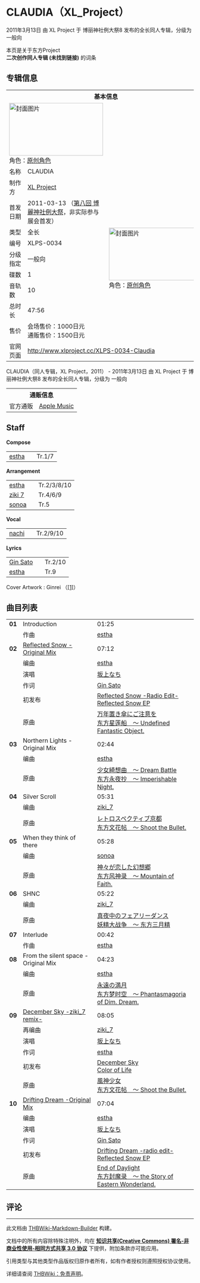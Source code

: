 # CLAUDIA（XL_Project）

<!-- source html: G:\repos\THBWiki-Markdown-Builder\THBWikiMarkdown\Temp\main\7\78\ns0%3ACLAUDIA%EF%BC%88XL_Project%EF%BC%89.html -->

2011年3月13日 由 XL Project 于 博丽神社例大祭8 发布的全长同人专辑，分级为 一般向

本页是关于东方Project  
 **二次创作同人专辑 (未找到链接)** 的词条
## 专辑信息

<table><tbody><tr><th colspan="3">基本信息</th></tr><tr><td class="cover-artwork-mobile" colspan="2"><a href="./文件-CLAUDIA（XL_Project）封面.png.md" class="image" title="封面图片"><img alt="封面图片" src="https://upload.thwiki.cc/thumb/3/38/CLAUDIA%EF%BC%88XL_Project%EF%BC%89%E5%B0%81%E9%9D%A2.png/252px-CLAUDIA%EF%BC%88XL_Project%EF%BC%89%E5%B0%81%E9%9D%A2.png" decoding="async" loading="lazy" width="252" height="141" srcset="https://upload.thwiki.cc/thumb/3/38/CLAUDIA%EF%BC%88XL_Project%EF%BC%89%E5%B0%81%E9%9D%A2.png/378px-CLAUDIA%EF%BC%88XL_Project%EF%BC%89%E5%B0%81%E9%9D%A2.png 1.5x, https://upload.thwiki.cc/thumb/3/38/CLAUDIA%EF%BC%88XL_Project%EF%BC%89%E5%B0%81%E9%9D%A2.png/504px-CLAUDIA%EF%BC%88XL_Project%EF%BC%89%E5%B0%81%E9%9D%A2.png 2x" data-file-width="640" data-file-height="358"></a><div class="cover-char">角色：<a href="/index.php?title=%E5%8E%9F%E5%88%9B%E8%A7%92%E8%89%B2&amp;action=edit&amp;redlink=1" class="new" title="原创角色（页面不存在）">原创角色</a></div></td>
</tr><tr><td class="label">名称</td><td colspan="2"> CLAUDIA </td></tr><tr><td class="label">制作方</td><td><a href="./XL_Project.md" title="XL Project">XL Project</a></td><td class="cover-artwork" rowspan="9" style="min-width:252px;"><a href="./文件-CLAUDIA（XL_Project）封面.png.md" class="image" title="封面图片"><img alt="封面图片" src="https://upload.thwiki.cc/thumb/3/38/CLAUDIA%EF%BC%88XL_Project%EF%BC%89%E5%B0%81%E9%9D%A2.png/252px-CLAUDIA%EF%BC%88XL_Project%EF%BC%89%E5%B0%81%E9%9D%A2.png" decoding="async" loading="lazy" width="252" height="141" srcset="https://upload.thwiki.cc/thumb/3/38/CLAUDIA%EF%BC%88XL_Project%EF%BC%89%E5%B0%81%E9%9D%A2.png/378px-CLAUDIA%EF%BC%88XL_Project%EF%BC%89%E5%B0%81%E9%9D%A2.png 1.5x, https://upload.thwiki.cc/thumb/3/38/CLAUDIA%EF%BC%88XL_Project%EF%BC%89%E5%B0%81%E9%9D%A2.png/504px-CLAUDIA%EF%BC%88XL_Project%EF%BC%89%E5%B0%81%E9%9D%A2.png 2x" data-file-width="640" data-file-height="358"></a><div class="cover-char">角色：<a href="/index.php?title=%E5%8E%9F%E5%88%9B%E8%A7%92%E8%89%B2&amp;action=edit&amp;redlink=1" class="new" title="原创角色（页面不存在）">原创角色</a></div></td>
</tr><tr><td class="label">首发日期</td><td>2011-03-13&#160;（<a href="/展会作品列表?e=%E5%8D%9A%E4%B8%BD%E7%A5%9E%E7%A4%BE%E4%BE%8B%E5%A4%A7%E7%A5%AD%238">第八回 博麗神社例大祭</a>，非实际参与展会首发）</td></tr><tr><td class="label">类型</td><td>全长</td></tr><tr><td class="label">编号</td><td>XLPS-0034</td></tr><tr><td class="label">分级指定</td><td>一般向</td></tr><tr><td class="label">碟数</td><td>1</td></tr><tr><td class="label">音轨数</td><td>10</td></tr><tr><td class="label">总时长</td><td>47:56</td></tr><tr><td class="label">售价</td><td>会场售价：1000日元<br>通贩售价：1500日元</td></tr>
<tr><td class="label">官网页面</td><td colspan="2"><a rel="nofollow" class="external free" href="http://www.xlproject.cc/XLPS-0034-Claudia">http://www.xlproject.cc/XLPS-0034-Claudia</a></td></tr></tbody></table>

CLAUDIA（同人专辑，XL Project，2011） - 2011年3月13日 由 XL Project 于 博丽神社例大祭8 发布的全长同人专辑，分级为 一般向

<table><tbody><tr><th colspan="3">通贩信息</th></tr><tr><td class="label">官方通贩</td><td colspan="2"><a rel="nofollow" class="external text" href="https://itunes.apple.com/album/claudia/1492202597">Apple Music</a></td></tr></tbody></table>


## Staff
  
 **Compose**   

<table><tbody><tr><td><a href="./estha.md" title="estha">estha</a></td><td></td><td>Tr.1/7</td></tr></tbody></table>

  
 **Arrangement**   

<table><tbody><tr><td><a href="./estha.md" title="estha">estha</a></td><td></td><td>Tr.2/3/8/10</td></tr><tr><td><a href="./ziki_7.md" title="ziki 7">ziki 7</a></td><td></td><td>Tr.4/6/9</td></tr><tr><td><a href="/index.php?title=sonoa&amp;action=edit&amp;redlink=1" class="new" title="sonoa（页面不存在）">sonoa</a></td><td></td><td>Tr.5</td></tr></tbody></table>

  
 **Vocal**   

<table><tbody><tr><td><a href="./nachi.md" title="nachi">nachi</a></td><td></td><td>Tr.2/9/10</td></tr></tbody></table>

  
 **Lyrics**   

<table><tbody><tr><td><a href="/index.php?title=Gin_Sato&amp;action=edit&amp;redlink=1" class="new" title="Gin Sato（页面不存在）">Gin Sato</a></td><td></td><td>Tr.2/10</td></tr><tr><td><a href="./estha.md" title="estha">estha</a></td><td></td><td>Tr.9</td></tr></tbody></table>


Cover Artwork
: Ginrei （[[1]](http://www.futonweb.net/)）

## 曲目列表

<table><tbody><tr><td id="1" class="infoYL"><b>01</b></td><td id="Introduction" colspan="2" class="title">Introduction<span class="thcsearchlinks"><a rel="nofollow" class="external text" href="https://cd.thwiki.cc?arrange=estha&amp;fromwiki=CLAUDIA（XL_Project）"><span title="搜索相似同人曲"></span></a></span></td><td class="time">01:25</td></tr><tr><td class="left"></td><td class="label">作曲</td><td class="text" colspan="2"><a href="./estha.md" title="estha">estha</a><span class="thcsearchlinks"><a rel="nofollow" class="external text" href="https://cd.thwiki.cc?arrange=，estha&amp;fromwiki=CLAUDIA（XL_Project）"><span></span></a></span></td></tr>
<tr><td id="2" class="infoRD"><b>02</b></td><td id="Reflected_Snow_-Original_Mix" colspan="2" class="title"><a href="./歌词-Reflected_Snow.md" title="歌词:Reflected Snow">Reflected Snow -Original Mix</a><span class="thcsearchlinks"><a rel="nofollow" class="external text" href="https://cd.thwiki.cc?arrange=estha&amp;vocal=坂上なち&amp;lyric=Gin Sato&amp;ogmusic=万年置き傘にご注意を&amp;fromwiki=CLAUDIA（XL_Project）"><span title="搜索相似同人曲"></span></a></span></td><td class="time">07:12</td></tr><tr><td class="left"></td><td class="label">编曲</td><td class="text" colspan="2"><a href="./estha.md" title="estha">estha</a><span class="thcsearchlinks"><a rel="nofollow" class="external text" href="https://cd.thwiki.cc?arrange=，estha&amp;fromwiki=CLAUDIA（XL_Project）"><span></span></a></span></td></tr><tr><td class="left"></td><td class="label">演唱</td><td class="text" colspan="2"><a href="/%E5%9D%82%E4%B8%8A%E3%81%AA%E3%81%A1" class="mw-redirect" title="坂上なち">坂上なち</a><span class="thcsearchlinks"><a rel="nofollow" class="external text" href="https://cd.thwiki.cc?vocal=坂上なち&amp;fromwiki=CLAUDIA（XL_Project）"><span></span></a></span></td></tr><tr><td class="left"></td><td class="label">作词</td><td class="text" colspan="2"><a href="/index.php?title=Gin_Sato&amp;action=edit&amp;redlink=1" class="new" title="Gin Sato（页面不存在）">Gin Sato</a><span class="thcsearchlinks"><a rel="nofollow" class="external text" href="https://cd.thwiki.cc?lyric=Gin Sato&amp;fromwiki=CLAUDIA（XL_Project）"><span></span></a></span></td></tr><tr><td class="left"></td><td class="label">初发布</td><td class="text" colspan="2"><a href="/Reflected_Snow_EP#1" title="Reflected Snow EP">Reflected Snow -Radio Edit-</a><div class="source"><a href="./Reflected_Snow_EP.md" title="Reflected Snow EP">Reflected Snow EP</a></div></td></tr><tr><td class="left"></td><td class="label">原曲</td><td class="text" colspan="2"><span class="thcsearchlinks"><a rel="nofollow" class="external text" href="https://cd.thwiki.cc?ogmusic=万年置き傘にご注意を&amp;fromwiki=CLAUDIA（XL_Project）"><span></span></a></span><div class="ogmusic"><a href="/%E4%B8%87%E5%B9%B4%E7%BD%AE%E3%81%8D%E5%82%98%E3%81%AB%E3%81%94%E6%B3%A8%E6%84%8F%E3%82%92" class="mw-redirect" title="万年置き傘にご注意を">万年置き傘にご注意を</a></div><div class="source"><a href="/%E4%B8%9C%E6%96%B9%E6%98%9F%E8%8E%B2%E8%88%B9_%EF%BD%9E_Undefined_Fantastic_Object." class="mw-redirect" title="东方星莲船 ～ Undefined Fantastic Object.">东方星莲船　～ Undefined Fantastic Object.</a></div></td></tr>
<tr><td id="3" class="infoYD"><b>03</b></td><td id="Northern_Lights_-Original_Mix" colspan="2" class="title">Northern Lights -Original Mix<span class="thcsearchlinks"><a rel="nofollow" class="external text" href="https://cd.thwiki.cc?arrange=estha&amp;ogmusic=少女綺想曲　～ Dream Battle&amp;fromwiki=CLAUDIA（XL_Project）"><span title="搜索相似同人曲"></span></a></span></td><td class="time">02:44</td></tr><tr><td class="left"></td><td class="label">编曲</td><td class="text" colspan="2"><a href="./estha.md" title="estha">estha</a><span class="thcsearchlinks"><a rel="nofollow" class="external text" href="https://cd.thwiki.cc?arrange=，estha&amp;fromwiki=CLAUDIA（XL_Project）"><span></span></a></span></td></tr><tr><td class="left"></td><td class="label">原曲</td><td class="text" colspan="2"><span class="thcsearchlinks"><a rel="nofollow" class="external text" href="https://cd.thwiki.cc?ogmusic=少女綺想曲　～ Dream Battle&amp;fromwiki=CLAUDIA（XL_Project）"><span></span></a></span><div class="ogmusic"><a href="/%E5%B0%91%E5%A5%B3%E7%B6%BA%E6%83%B3%E6%9B%B2_%EF%BD%9E_Dream_Battle" class="mw-redirect" title="少女綺想曲 ～ Dream Battle">少女綺想曲　～ Dream Battle</a></div><div class="source"><a href="/%E4%B8%9C%E6%96%B9%E6%B0%B8%E5%A4%9C%E6%8A%84_%EF%BD%9E_Imperishable_Night." class="mw-redirect" title="东方永夜抄 ～ Imperishable Night.">东方永夜抄　～ Imperishable Night.</a></div></td></tr>
<tr><td id="4" class="infoYD"><b>04</b></td><td id="Silver_Scroll" colspan="2" class="title">Silver Scroll<span class="thcsearchlinks"><a rel="nofollow" class="external text" href="https://cd.thwiki.cc?arrange=ziki_7&amp;ogmusic=レトロスペクティブ京都&amp;fromwiki=CLAUDIA（XL_Project）"><span title="搜索相似同人曲"></span></a></span></td><td class="time">05:31</td></tr><tr><td class="left"></td><td class="label">编曲</td><td class="text" colspan="2"><a href="./ziki_7.md" title="ziki 7">ziki_7</a><span class="thcsearchlinks"><a rel="nofollow" class="external text" href="https://cd.thwiki.cc?arrange=，ziki_7&amp;fromwiki=CLAUDIA（XL_Project）"><span></span></a></span></td></tr><tr><td class="left"></td><td class="label">原曲</td><td class="text" colspan="2"><span class="thcsearchlinks"><a rel="nofollow" class="external text" href="https://cd.thwiki.cc?ogmusic=レトロスペクティブ京都&amp;fromwiki=CLAUDIA（XL_Project）"><span></span></a></span><div class="ogmusic"><a href="/%E3%83%AC%E3%83%88%E3%83%AD%E3%82%B9%E3%83%9A%E3%82%AF%E3%83%86%E3%82%A3%E3%83%96%E4%BA%AC%E9%83%BD" class="mw-redirect" title="レトロスペクティブ京都">レトロスペクティブ京都</a></div><div class="source"><a href="/%E4%B8%9C%E6%96%B9%E6%96%87%E8%8A%B1%E5%B8%96_%EF%BD%9E_Shoot_the_Bullet." class="mw-redirect" title="东方文花帖 ～ Shoot the Bullet.">东方文花帖　～ Shoot the Bullet.</a></div></td></tr>
<tr><td id="5" class="infoYD"><b>05</b></td><td id="When_they_think_of_there" colspan="2" class="title">When they think of there<span class="thcsearchlinks"><a rel="nofollow" class="external text" href="https://cd.thwiki.cc?arrange=sonoa&amp;ogmusic=神々が恋した幻想郷&amp;fromwiki=CLAUDIA（XL_Project）"><span title="搜索相似同人曲"></span></a></span></td><td class="time">05:28</td></tr><tr><td class="left"></td><td class="label">编曲</td><td class="text" colspan="2"><a href="/index.php?title=sonoa&amp;action=edit&amp;redlink=1" class="new" title="sonoa（页面不存在）">sonoa</a><span class="thcsearchlinks"><a rel="nofollow" class="external text" href="https://cd.thwiki.cc?arrange=，sonoa&amp;fromwiki=CLAUDIA（XL_Project）"><span></span></a></span></td></tr><tr><td class="left"></td><td class="label">原曲</td><td class="text" colspan="2"><span class="thcsearchlinks"><a rel="nofollow" class="external text" href="https://cd.thwiki.cc?ogmusic=神々が恋した幻想郷&amp;fromwiki=CLAUDIA（XL_Project）"><span></span></a></span><div class="ogmusic"><a href="/%E7%A5%9E%E3%80%85%E3%81%8C%E6%81%8B%E3%81%97%E3%81%9F%E5%B9%BB%E6%83%B3%E9%83%B7" class="mw-redirect" title="神々が恋した幻想郷">神々が恋した幻想郷</a></div><div class="source"><a href="/%E4%B8%9C%E6%96%B9%E9%A3%8E%E7%A5%9E%E5%BD%95_%EF%BD%9E_Mountain_of_Faith." class="mw-redirect" title="东方风神录 ～ Mountain of Faith.">东方风神录　～ Mountain of Faith.</a></div></td></tr>
<tr><td id="6" class="infoYD"><b>06</b></td><td id="SHNC" colspan="2" class="title">SHNC<span class="thcsearchlinks"><a rel="nofollow" class="external text" href="https://cd.thwiki.cc?arrange=ziki_7&amp;ogmusic=真夜中のフェアリーダンス&amp;fromwiki=CLAUDIA（XL_Project）"><span title="搜索相似同人曲"></span></a></span></td><td class="time">05:22</td></tr><tr><td class="left"></td><td class="label">编曲</td><td class="text" colspan="2"><a href="./ziki_7.md" title="ziki 7">ziki_7</a><span class="thcsearchlinks"><a rel="nofollow" class="external text" href="https://cd.thwiki.cc?arrange=，ziki_7&amp;fromwiki=CLAUDIA（XL_Project）"><span></span></a></span></td></tr><tr><td class="left"></td><td class="label">原曲</td><td class="text" colspan="2"><span class="thcsearchlinks"><a rel="nofollow" class="external text" href="https://cd.thwiki.cc?ogmusic=真夜中のフェアリーダンス&amp;fromwiki=CLAUDIA（XL_Project）"><span></span></a></span><div class="ogmusic"><a href="/%E7%9C%9F%E5%A4%9C%E4%B8%AD%E3%81%AE%E3%83%95%E3%82%A7%E3%82%A2%E3%83%AA%E3%83%BC%E3%83%80%E3%83%B3%E3%82%B9" class="mw-redirect" title="真夜中のフェアリーダンス">真夜中のフェアリーダンス</a></div><div class="source"><a href="/%E5%A6%96%E7%B2%BE%E5%A4%A7%E6%88%98%E4%BA%89_%EF%BD%9E_%E4%B8%9C%E6%96%B9%E4%B8%89%E6%9C%88%E7%B2%BE" class="mw-redirect" title="妖精大战争 ～ 东方三月精">妖精大战争　～ 东方三月精</a></div></td></tr>
<tr><td id="7" class="infoYL"><b>07</b></td><td id="Interlude" colspan="2" class="title">Interlude<span class="thcsearchlinks"><a rel="nofollow" class="external text" href="https://cd.thwiki.cc?arrange=estha&amp;fromwiki=CLAUDIA（XL_Project）"><span title="搜索相似同人曲"></span></a></span></td><td class="time">00:42</td></tr><tr><td class="left"></td><td class="label">作曲</td><td class="text" colspan="2"><a href="./estha.md" title="estha">estha</a><span class="thcsearchlinks"><a rel="nofollow" class="external text" href="https://cd.thwiki.cc?arrange=，estha&amp;fromwiki=CLAUDIA（XL_Project）"><span></span></a></span></td></tr>
<tr><td id="8" class="infoYD"><b>08</b></td><td id="From_the_silent_space_-Original_Mix" colspan="2" class="title">From the silent space -Original Mix<span class="thcsearchlinks"><a rel="nofollow" class="external text" href="https://cd.thwiki.cc?arrange=estha&amp;ogmusic=永遠の満月&amp;fromwiki=CLAUDIA（XL_Project）"><span title="搜索相似同人曲"></span></a></span></td><td class="time">04:23</td></tr><tr><td class="left"></td><td class="label">编曲</td><td class="text" colspan="2"><a href="./estha.md" title="estha">estha</a><span class="thcsearchlinks"><a rel="nofollow" class="external text" href="https://cd.thwiki.cc?arrange=，estha&amp;fromwiki=CLAUDIA（XL_Project）"><span></span></a></span></td></tr><tr><td class="left"></td><td class="label">原曲</td><td class="text" colspan="2"><span class="thcsearchlinks"><a rel="nofollow" class="external text" href="https://cd.thwiki.cc?ogmusic=永遠の満月&amp;fromwiki=CLAUDIA（XL_Project）"><span></span></a></span><div class="ogmusic"><a href="/%E6%B0%B8%E9%81%A0%E3%81%AE%E6%BA%80%E6%9C%88" class="mw-redirect" title="永遠の満月">永遠の満月</a></div><div class="source"><a href="/%E4%B8%9C%E6%96%B9%E6%A2%A6%E6%97%B6%E7%A9%BA_%EF%BD%9E_Phantasmagoria_of_Dim._Dream." class="mw-redirect" title="东方梦时空 ～ Phantasmagoria of Dim. Dream.">东方梦时空　～ Phantasmagoria of Dim. Dream.</a></div></td></tr>
<tr><td id="9" class="infoO"><b>09</b></td><td id="December_Sky_-ziki_7_remix-" colspan="2" class="title"><a href="./歌词-December_Sky.md" title="歌词:December Sky">December Sky -ziki_7 remix-</a><span class="thcsearchlinks"><a rel="nofollow" class="external text" href="https://cd.thwiki.cc?arrange=ziki_7&amp;vocal=坂上なち&amp;lyric=estha&amp;ogmusic=風神少女&amp;fromwiki=CLAUDIA（XL_Project）"><span title="搜索相似同人曲"></span></a></span></td><td class="time">08:05</td></tr><tr><td class="left"></td><td class="label">再编曲</td><td class="text" colspan="2"><a href="./ziki_7.md" title="ziki 7">ziki_7</a><span class="thcsearchlinks"><a rel="nofollow" class="external text" href="https://cd.thwiki.cc?arrange=ziki_7&amp;fromwiki=CLAUDIA（XL_Project）"><span></span></a></span></td></tr><tr><td class="left"></td><td class="label">演唱</td><td class="text" colspan="2"><a href="/%E5%9D%82%E4%B8%8A%E3%81%AA%E3%81%A1" class="mw-redirect" title="坂上なち">坂上なち</a><span class="thcsearchlinks"><a rel="nofollow" class="external text" href="https://cd.thwiki.cc?vocal=坂上なち&amp;fromwiki=CLAUDIA（XL_Project）"><span></span></a></span></td></tr><tr><td class="left"></td><td class="label">作词</td><td class="text" colspan="2"><a href="./estha.md" title="estha">estha</a><span class="thcsearchlinks"><a rel="nofollow" class="external text" href="https://cd.thwiki.cc?lyric=estha&amp;fromwiki=CLAUDIA（XL_Project）"><span></span></a></span></td></tr><tr><td class="left"></td><td class="label">初发布</td><td class="text" colspan="2"><a href="/Color_of_Life#2" title="Color of Life">December Sky</a><div class="source"><a href="./Color_of_Life.md" title="Color of Life">Color of Life</a></div></td></tr><tr><td class="left"></td><td class="label">原曲</td><td class="text" colspan="2"><span class="thcsearchlinks"><a rel="nofollow" class="external text" href="https://cd.thwiki.cc?ogmusic=風神少女&amp;fromwiki=CLAUDIA（XL_Project）"><span></span></a></span><div class="ogmusic"><a href="/%E9%A2%A8%E7%A5%9E%E5%B0%91%E5%A5%B3" class="mw-redirect" title="風神少女">風神少女</a></div><div class="source"><a href="/%E4%B8%9C%E6%96%B9%E6%96%87%E8%8A%B1%E5%B8%96_%EF%BD%9E_Shoot_the_Bullet." class="mw-redirect" title="东方文花帖 ～ Shoot the Bullet.">东方文花帖　～ Shoot the Bullet.</a></div></td></tr>
<tr><td id="10" class="infoRD"><b>10</b></td><td id="Drifting_Dream_-Original_Mix" colspan="2" class="title"><a href="./歌词-Drifting_Dream.md" title="歌词:Drifting Dream">Drifting Dream -Original Mix</a><span class="thcsearchlinks"><a rel="nofollow" class="external text" href="https://cd.thwiki.cc?arrange=estha&amp;vocal=坂上なち&amp;lyric=Gin Sato&amp;ogmusic=End of Daylight&amp;fromwiki=CLAUDIA（XL_Project）"><span title="搜索相似同人曲"></span></a></span></td><td class="time">07:04</td></tr><tr><td class="left"></td><td class="label">编曲</td><td class="text" colspan="2"><a href="./estha.md" title="estha">estha</a><span class="thcsearchlinks"><a rel="nofollow" class="external text" href="https://cd.thwiki.cc?arrange=，estha&amp;fromwiki=CLAUDIA（XL_Project）"><span></span></a></span></td></tr><tr><td class="left"></td><td class="label">演唱</td><td class="text" colspan="2"><a href="/%E5%9D%82%E4%B8%8A%E3%81%AA%E3%81%A1" class="mw-redirect" title="坂上なち">坂上なち</a><span class="thcsearchlinks"><a rel="nofollow" class="external text" href="https://cd.thwiki.cc?vocal=坂上なち&amp;fromwiki=CLAUDIA（XL_Project）"><span></span></a></span></td></tr><tr><td class="left"></td><td class="label">作词</td><td class="text" colspan="2"><a href="/index.php?title=Gin_Sato&amp;action=edit&amp;redlink=1" class="new" title="Gin Sato（页面不存在）">Gin Sato</a><span class="thcsearchlinks"><a rel="nofollow" class="external text" href="https://cd.thwiki.cc?lyric=Gin Sato&amp;fromwiki=CLAUDIA（XL_Project）"><span></span></a></span></td></tr><tr><td class="left"></td><td class="label">初发布</td><td class="text" colspan="2"><a href="/Reflected_Snow_EP#5" title="Reflected Snow EP">Drifting Dream -radio edit-</a><div class="source"><a href="./Reflected_Snow_EP.md" title="Reflected Snow EP">Reflected Snow EP</a></div></td></tr><tr><td class="left"></td><td class="label">原曲</td><td class="text" colspan="2"><span class="thcsearchlinks"><a rel="nofollow" class="external text" href="https://cd.thwiki.cc?ogmusic=End of Daylight&amp;fromwiki=CLAUDIA（XL_Project）"><span></span></a></span><div class="ogmusic"><a href="./End_of_Daylight.md" title="End of Daylight">End of Daylight</a></div><div class="source"><a href="/%E4%B8%9C%E6%96%B9%E5%B0%81%E9%AD%94%E5%BD%95_%EF%BD%9E_the_Story_of_Eastern_Wonderland." class="mw-redirect" title="东方封魔录 ～ the Story of Eastern Wonderland.">东方封魔录　～ the Story of Eastern Wonderland.</a></div></td></tr></tbody></table>


## 评论




---

此文档由 [THBWiki-Markdown-Builder](https://github.com/Delsin-Yu/THBWiki-Markdown-Builder) 构建。

文档中的所有内容除特殊注明外，均在 [**知识共享(Creative Commons) 署名-非商业性使用-相同方式共享 3.0 协议**](https://creativecommons.org/licenses/by-sa/3.0/deed.zh-hans) 下提供，附加条款亦可能应用。

引用类型与其他类型作品版权归原作者所有，如有作者授权则遵照授权协议使用。

详细请查阅 [THBWiki：免责声明](https://thbwiki.cc/THBWiki:%E5%85%8D%E8%B4%A3%E5%A3%B0%E6%98%8E)。

